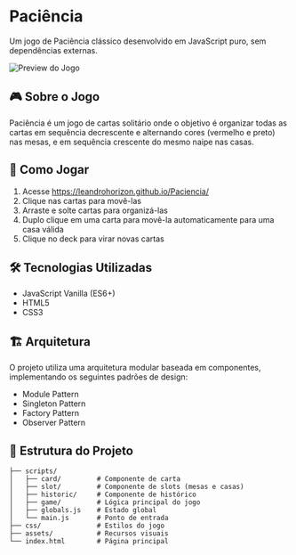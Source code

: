 # Paciência

Um jogo de Paciência clássico desenvolvido em JavaScript puro, sem dependências externas.

![Preview do Jogo](https://user-images.githubusercontent.com/67444676/131235707-cec0a0b2-6ef6-4e7d-93af-dda6fb576d76.png)

## 🎮 Sobre o Jogo

Paciência é um jogo de cartas solitário onde o objetivo é organizar todas as cartas em sequência decrescente e alternando cores (vermelho e preto) nas mesas, e em sequência crescente do mesmo naipe nas casas.

## 🚀 Como Jogar

1. Acesse https://leandrohorizon.github.io/Paciencia/
2. Clique nas cartas para movê-las
3. Arraste e solte cartas para organizá-las
4. Duplo clique em uma carta para movê-la automaticamente para uma casa válida
5. Clique no deck para virar novas cartas

## 🛠️ Tecnologias Utilizadas

- JavaScript Vanilla (ES6+)
- HTML5
- CSS3

## 🏗️ Arquitetura

O projeto utiliza uma arquitetura modular baseada em componentes, implementando os seguintes padrões de design:
- Module Pattern
- Singleton Pattern
- Factory Pattern
- Observer Pattern

## 📁 Estrutura do Projeto

```
├── scripts/
│   ├── card/         # Componente de carta
│   ├── slot/         # Componente de slots (mesas e casas)
│   ├── historic/     # Componente de histórico
│   ├── game/         # Lógica principal do jogo
│   ├── globals.js    # Estado global
│   └── main.js       # Ponto de entrada
├── css/              # Estilos do jogo
├── assets/           # Recursos visuais
└── index.html        # Página principal
```
